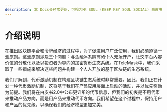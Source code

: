 ```yaml
---
description: 本 Docs会经常更新，可视为KK SOUL (KEEP KEY SOUL SOCIAL) 白皮书/路线图
---
```


# 介绍说明

在推出区块链平台和令牌经济的过程中，为了促进用户广泛使用，我们必须遵循一些原则。这些原则涉及三个问题：与金融体系隔离的个人无法开户，社交平台内容价值的分散化以及以投资者为导向的加密货币生态系统。在TeleMask中，我们采取了一些措施来解决这些问题并构建一个人人开放的基于区块链的生态系统。

我们了解到，代币激励机制在构建区块链生态系统时非常重要。因此，我们正在计划一种代币激励机制，这将基于我们在产品应用层面上启动的活动，并以优先奖励为前提。我们将在白皮书2.0中公布更详细的代币信息，但我们的初衷是不用代币来推动产品方向，而是用产品来推动代币方向。我们希望在这个过程中，保持用户和产品的优先级，以确保我们的经济模型更加完美。

